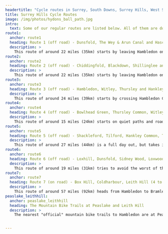 ```yaml
---
headertitle: "Cycle routes in Surrey, South Downs, Surrey Hills, West Sussex, Guildford, Haslemere, Farnham, Godalming, Chiddingfold and Petworth. Cycle Surrey Hills."
title: Surrey Hills Cycle Routes
image: /img/photos/hydons_ball_path.jpg
intro: 
  text: Some of our regular routes are listed below. All of them are downloadable via a GPX file to your GPS device or smartphone, we can also provide printed maps and advice on routes on bike collection. All these routes start and finish in the village of Hambledon. The off road routes are cross country and use a combination of quiet country roads, bridleways and forest tracks.<br/><br/>The nearest "official" mountain bike trails are at Peaslake (**[30 minutes drive from Hambledon](https://www.google.co.uk/maps/dir/51.1372631,-0.6203126/Hurtwood+Car+Park+2+(Walking+Bottom),+Guildford+GU5+9QW/@51.1618912,-0.5649715,13z/data=!3m1!4b1!4m10!4m9!1m1!4e1!1m5!1m1!1s0x4875dcba7032bc45:0x11ff64e57e930f7!2m2!1d-0.4504985!2d51.1896591!3e0)**) and Leith Hill (**[35 minutes drive from Hambledon](https://www.google.co.uk/maps/dir/51.1372631,-0.6203126/Redlands+Parking,+Abinger+Rd,+Dorking+RH5+6HG/@51.140033,-0.5567964,12z/data=!3m1!4b1!4m18!1m7!3m6!1s0x4875e80865a10fbb:0x5349134959aeb7f2!2sRedlands+Parking!3b1!8m2!3d51.176848!4d-0.359693!4m9!1m1!4e1!1m5!1m1!1s0x4875e80865a10fbb:0x5349134959aeb7f2!2m2!1d-0.359693!2d51.176848!3e0)**). <a href="#peaslake_leithhill">Click here for more information</a> about accessing the Leith Hill and Peaslake mountain bike trails.
route1:
  anchor: route1
  heading: Route 1 (off road) - Dunsfold, The Wey & Arun Canal and Hascombe Hill (3.5 to 4 hours)
  description: >
    This route of around 22 miles (35km) starts by leaving Hambledon on a quiet country road where you can get used to your bike. Then heads into the woods south of Dunsfold, before following the Wey & Arun canal north through some wonderful quiet countryside to the Three Compasses pub. From there we'll head north to do a circuit of Hascombe Hill ending at The White Horse in Hascombe. Finally we'll climb up onto the Greensand Way to return to Hambledon. Around 80% of the route is off-road and the total ascent is 517m.
route2:
  anchor: route2
  heading: Route 2 (off road) - Chiddingfold, Blackdown, Shillinglee and Upper Vann (3.5 to 4 hours)
  description: >
    This route of around 22 miles (35km) starts by leaving Hambledon on a back road to Chiddingfold where you can get used to your bike. Then heads up Blackdown for some of the best views in the South of England, before heading down to the quintessential English village of Lurgashall and the Noah's Ark pub. From there we'll head north through woodland through Shillinglee. Finally we'll climb up to the hidden hamlet of Upper Vann to return to Hambledon. Around 70% of the route is off-road and the total ascent is 611m.
route3:
  anchor: route3
  heading: Route 3 (off road) - Hambledon, Witley, Thursley and Hankley Commons, Devil's Punchbowl, Chiddingfold, Dunsfold and Upper Vann (3.5 to 4 hours)
  description: >
    This route of around 24 miles (39km) starts by crossing Hambledon Common where you can get used to your bike. Then across Witley, Thursley and Hankley Commons. From Hankley Common we'll head south to the Devil's Punchbowl and up Gibbet Hill, then drop down to Grayswood. A cross-country route to Chiddingfold and then on to Dunsfold. From Dunsfold we'll take a scenic route around the back of Vann House. Finally we'll climb up to the hidden hamlet of Upper Vann to return to Hambledon. Around 80% of the route is off-road and the total ascent is 619m.
route4:
  anchor: route4
  heading: Route 4 (off road) - Bowlhead Green, Thursley Common, Witley Common and Busses Common (2 to 2.5 hours)
  description: >
    This route of around 15 miles (24km) starts on quiet paths and roads to Bowlhead Green. Then follows bridleways around Thursley National Nature Reserve. From there the route crosses over into Witley Common and returns to Hambledon via Busses Common. Around 70% of the route is off-road and the total ascent is 363m.
route5:
  anchor: route5
  heading: Route 5 (off road) - Shackleford, Tilford, Hankley Common, Thursley Common (5 to 6 hours)
  description: >
    This route of around 27 miles (44km) is a full day out, but takes in seven pubs, a brewery and three cafes, so you won't be short of sustenance. It starts by heading north from Hambledon to cross the A3 at Eashing, then heads towards Shackelford. You now go cross country to Tilford before heading south to Frensham Big Pond. From here you start heading east across Hankley and Thursley Commons, cross the A3 and head back towards Hambledon. Around 80% of the route is off-road and the total ascent is 589m.
route6:
  anchor: route6
  heading: Route 6 (off road) - Loxhill, Dunsfold, Sidney Wood, Loxwood, Hog Wood, Tugely Wood (4 to 5 hours)
  description: >
    This route of around 19 miles (31km) tries to avoid the worst of the mud and is relatively flat, so is a good option if it's been wet. It starts by across to Dunsfold on a farm track, then heads south east through Sidney Wood before taking the Wey South path and the Wey and Arun canal path to Loxwood and **[The Onslow Arms](http://onslowarmsloxwood.com)**. The return route takes you through Hog Wood and Tugley Wood before returning to Hambledon. Around 60% of the route is off-road and the total ascent is 310m. **[You can download a more detailed description here.](/routes/pdf/route6.pdf)**
route7:
  anchor: route7
  heading: Route 7 (on road) - Box Hill, Coldharbour, Leith Hill (4 to 5 hours)
  description: >
    This route of around 57 miles (92km) heads from Hambledon to Bramley, over to Ranmore Common, then takes in the iconic Surrey Hills climbs of Box Hill, Coldharbour and Leith Hill before heading back to Hambledon via Dunsfold. The total ascent is 1400m.
peaslake_leithhill:
  anchor: peaslake_leithhill
  heading: The Mountain Bike Trails at Peaslake and Leith Hill
  description: >
    The nearest "official" mountain bike trails to Hambledon are at Peaslake and Leith Hill, but note these are not trail centres and there is only one way-marked trail (Summer Lightning at Leith Hill).<br/></br><strong>Peaslake (The Hurtwood)</strong><br/>Peaslake is a 30 minute drive from Hambledon (or an 80 minute cycle). There's a great Mountain Bike Shop there, Pedal and Spoke, but they don't currently offer rentals. The trails at Holmbury, Pitch and Winterfold are short and well built but are not marked. There's a lot of information on the various tarils on the **[TrailForks site](https://www.trailforks.com/route/peaslake19k/)**, here are links for two of the better know trails, **[Barry Knows Best](https://www.trailforks.com/trails/barry-knows-best-19767/)** and **[Yoghurt Pots](https://www.trailforks.com/trails/yogurt-pots/)**. They get very busy at the weekends. The best way to access them is to head for **[Hurtwood Car Park 2 at Walking Bottom](https://goo.gl/maps/wdUxb3E8BsK2)** in the village of Peaslake.<br/></br><strong>Leith Hill</strong><br/>Just down the road from Peaslake and accesible from the Peaslake trails by bridleway, is the **[Summer Lightning](https://www.trailforks.com/trails/summer-lightning/)** trail at Leith Hill. The trail starts near the Tower at the top of Leith Hill on the North side just below the green. The best way to access it is to park at **[Redlands Parking](https://goo.gl/maps/iwMHvkGqCzt)** on Abinger Road near the village of Coldharbour.


---
```


